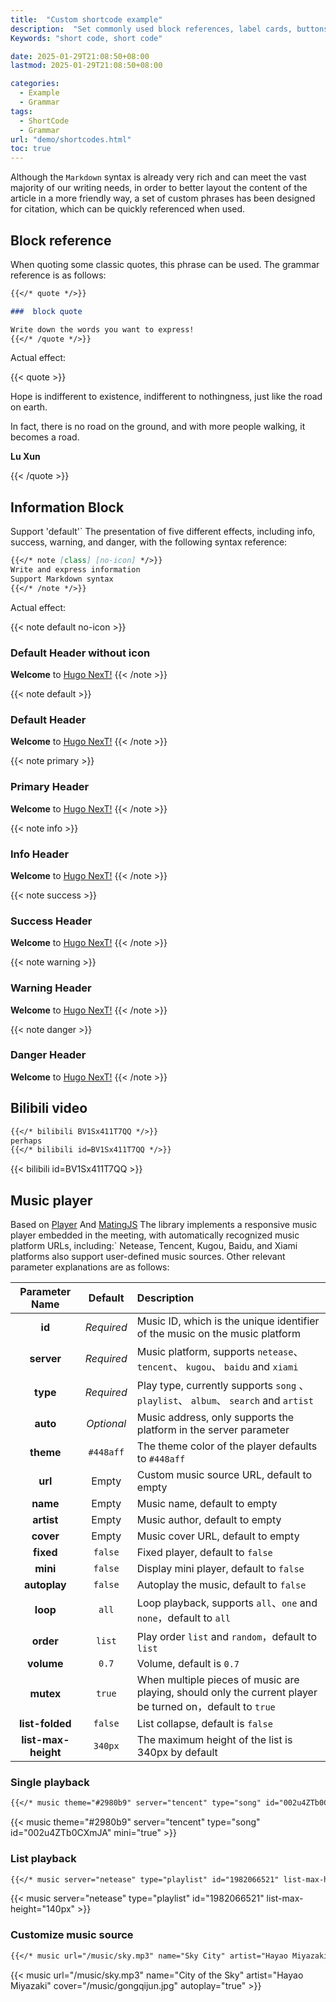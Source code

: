 ```yaml
---
title:  "Custom shortcode example"
description:  "Set commonly used block references, label cards, buttons, and other information as short codes for quick referencing"
Keywords: "short code, short code"

date: 2025-01-29T21:08:50+08:00
lastmod: 2025-01-29T21:08:50+08:00

categories:
  - Example
  - Grammar
tags:
  - ShortCode
  - Grammar
url: "demo/shortcodes.html"
toc: true
---
```


Although the `Markdown` syntax is already very rich and can meet the vast majority of our writing needs, in order to better layout the content of the article in a more friendly way, a set of custom phrases has been designed for citation, which can be quickly referenced when used.

<!--more-->

## Block reference

When quoting some classic quotes, this phrase can be used. The grammar reference is as follows:

```markdown
{{</* quote */>}}

###  block quote

Write down the words you want to express!
{{</* /quote */>}}
```

Actual effect:

{{< quote >}}

Hope is indifferent to existence, indifferent to nothingness, just like the road on earth.


In fact, there is no road on the ground, and with more people walking, it becomes a road.

**Lu Xun**

{{< /quote >}}

## Information Block

Support 'default'` The presentation of five different effects, including info, success, warning, and danger, with the following syntax reference:

```markdown
{{</* note [class] [no-icon] */>}}
Write and express information
Support Markdown syntax
{{</* /note */>}}
```

Actual effect:

{{< note default no-icon >}}

###  Default Header without icon

**Welcome** to [Hugo NexT!]( https://preview.hugo-next.eu.org )
{{< /note >}}

{{< note default >}}
###  Default Header
**Welcome** to [Hugo NexT!]( https://preview.hugo-next.eu.org )
{{< /note >}}

{{< note primary >}}
###  Primary Header
**Welcome** to [Hugo NexT!]( https://preview.hugo-next.eu.org )
{{< /note >}}

{{< note info >}}
###  Info Header
**Welcome** to [Hugo NexT!]( https://preview.hugo-next.eu.org )
{{< /note >}}

{{< note success >}}
###  Success Header
**Welcome** to [Hugo NexT!]( https://preview.hugo-next.eu.org )
{{< /note >}}

{{< note warning >}}
###  Warning Header
**Welcome** to [Hugo NexT!]( https://preview.hugo-next.eu.org )
{{< /note >}}

{{< note danger >}}
###  Danger Header
**Welcome** to [Hugo NexT!]( https://preview.hugo-next.eu.org )
{{< /note >}}


## Bilibili video

```markdown
{{</* bilibili BV1Sx411T7QQ */>}}
perhaps
{{</* bilibili id=BV1Sx411T7QQ */>}}
```
{{< bilibili id=BV1Sx411T7QQ >}}

## Music player

Based on [Player](https://github.com/DIYgod/APlayer) And [MatingJS](https://github.com/metowolf/MetingJS) The library implements a responsive music player embedded in the meeting, with automatically recognized music platform URLs, including:` Netease, Tencent, Kugou, Baidu, and Xiami platforms also support user-defined music sources. Other relevant parameter explanations are as follows:

|Parameter Name | Default | Description|
| :----: | :------: | :--- |
| **id** | _Required_  | Music ID, which is the unique identifier of the music on the music platform |
| **server** | _Required_  | Music platform, supports `netease`、 `tencent`、 `kugou`、 `baidu` and `xiami` |
| **type** | _Required_  | Play type, currently supports `song` 、 `playlist`、 `album`、 `search` and `artist` |
| **auto** | _Optional_  | Music address, only supports the platform in the server parameter |
| **theme** | `#448aff`  | The theme color of the player defaults to `#448aff` |
| **url** | Empty  |Custom music source URL, default to empty |
| **name** | Empty | Music name, default to empty |
| **artist** | Empty  | Music author, default to empty |
| **cover** | Empty  | Music cover URL, default to empty |
| **fixed** | `false` | Fixed player, default to `false` |
| **mini** | `false`  | Display mini player, default to `false` |
| **autoplay** | `false`  | Autoplay the music, default to `false` |
| **loop** | `all`  | Loop playback, supports `all`、`one` and `none`，default to `all` |
| **order** | `list`  | Play order `list` and `random`，default to `list` |
| **volume** | `0.7`  | Volume, default is `0.7` |
| **mutex** | `true` | When multiple pieces of music are playing, should only the current player be turned on，default to `true` |
| **list-folded** | `false`  | List collapse, default is `false` |
| **list-max-height** | `340px`  | The maximum height of the list is 340px by default |

### Single playback

```markdown
{{</* music theme="#2980b9" server="tencent" type="song" id="002u4ZTb0CXmJA" mini="true" */>}}
```

{{< music theme="#2980b9" server="tencent" type="song" id="002u4ZTb0CXmJA" mini="true" >}}

### List playback

```markdown
{{</* music server="netease" type="playlist" id="1982066521" list-max-height="140" */>}}
```

{{< music server="netease" type="playlist" id="1982066521" list-max-height="140px" >}}

### Customize music source

```markdown
{{</* music url="/music/sky.mp3" name="Sky City" artist="Hayao Miyazaki" cover="/music/gongqijun.jpg" autoplay="true" */>}}
```

{{< music url="/music/sky.mp3" name="City of the Sky" artist="Hayao Miyazaki" cover="/music/gongqijun.jpg" autoplay="true" >}}